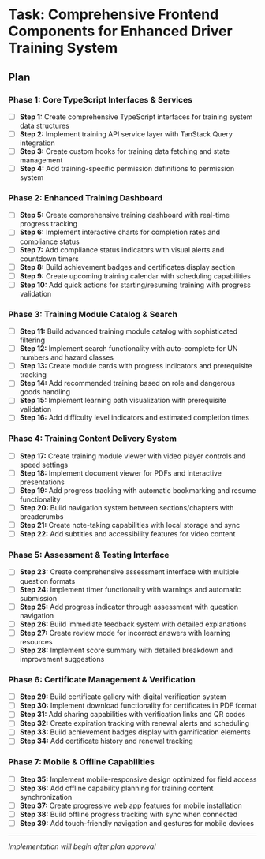 # Task: Comprehensive Frontend Components for Enhanced Driver Training System

## Plan

### Phase 1: Core TypeScript Interfaces & Services
- [ ] **Step 1:** Create comprehensive TypeScript interfaces for training system data structures
- [ ] **Step 2:** Implement training API service layer with TanStack Query integration
- [ ] **Step 3:** Create custom hooks for training data fetching and state management
- [ ] **Step 4:** Add training-specific permission definitions to permission system

### Phase 2: Enhanced Training Dashboard
- [ ] **Step 5:** Create comprehensive training dashboard with real-time progress tracking
- [ ] **Step 6:** Implement interactive charts for completion rates and compliance status
- [ ] **Step 7:** Add compliance status indicators with visual alerts and countdown timers
- [ ] **Step 8:** Build achievement badges and certificates display section
- [ ] **Step 9:** Create upcoming training calendar with scheduling capabilities
- [ ] **Step 10:** Add quick actions for starting/resuming training with progress validation

### Phase 3: Training Module Catalog & Search
- [ ] **Step 11:** Build advanced training module catalog with sophisticated filtering
- [ ] **Step 12:** Implement search functionality with auto-complete for UN numbers and hazard classes
- [ ] **Step 13:** Create module cards with progress indicators and prerequisite tracking
- [ ] **Step 14:** Add recommended training based on role and dangerous goods handling
- [ ] **Step 15:** Implement learning path visualization with prerequisite validation
- [ ] **Step 16:** Add difficulty level indicators and estimated completion times

### Phase 4: Training Content Delivery System
- [ ] **Step 17:** Create training module viewer with video player controls and speed settings
- [ ] **Step 18:** Implement document viewer for PDFs and interactive presentations
- [ ] **Step 19:** Add progress tracking with automatic bookmarking and resume functionality
- [ ] **Step 20:** Build navigation system between sections/chapters with breadcrumbs
- [ ] **Step 21:** Create note-taking capabilities with local storage and sync
- [ ] **Step 22:** Add subtitles and accessibility features for video content

### Phase 5: Assessment & Testing Interface
- [ ] **Step 23:** Create comprehensive assessment interface with multiple question formats
- [ ] **Step 24:** Implement timer functionality with warnings and automatic submission
- [ ] **Step 25:** Add progress indicator through assessment with question navigation
- [ ] **Step 26:** Build immediate feedback system with detailed explanations
- [ ] **Step 27:** Create review mode for incorrect answers with learning resources
- [ ] **Step 28:** Implement score summary with detailed breakdown and improvement suggestions

### Phase 6: Certificate Management & Verification
- [ ] **Step 29:** Build certificate gallery with digital verification system
- [ ] **Step 30:** Implement download functionality for certificates in PDF format
- [ ] **Step 31:** Add sharing capabilities with verification links and QR codes
- [ ] **Step 32:** Create expiration tracking with renewal alerts and scheduling
- [ ] **Step 33:** Build achievement badges display with gamification elements
- [ ] **Step 34:** Add certificate history and renewal tracking

### Phase 7: Mobile & Offline Capabilities
- [ ] **Step 35:** Implement mobile-responsive design optimized for field access
- [ ] **Step 36:** Add offline capability planning for training content synchronization
- [ ] **Step 37:** Create progressive web app features for mobile installation
- [ ] **Step 38:** Build offline progress tracking with sync when connected
- [ ] **Step 39:** Add touch-friendly navigation and gestures for mobile devices

---

*Implementation will begin after plan approval*